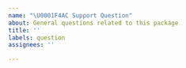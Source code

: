 ```yaml
---
name: "\U0001F4AC Support Question"
about: General questions related to this package
title: ''
labels: question
assignees: ''

---
```

